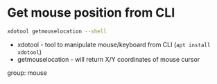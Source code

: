 # Get mouse position from CLI

```bash
xdotool getmouselocation --shell
```

- xdotool - tool to manipulate mouse/keyboard from CLI (```apt install xdotool```)
- getmouselocation - will return X/Y coordinates of mouse cursor

group: mouse
